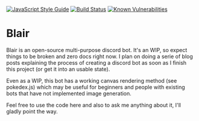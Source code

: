 [![JavaScript Style Guide](https://img.shields.io/badge/code_style-standard-brightgreen.svg)](https://standardjs.com) [![Build Status](https://travis-ci.org/germanoeich/blair-bot.svg?branch=master)](https://travis-ci.org/germanoeich/blair-bot) [![Known Vulnerabilities](https://snyk.io/test/github/germanoeich/blair-bot/badge.svg)](https://snyk.io/test/github/germanoeich/blair-bot)

# Blair

Blair is an open-source multi-purpose discord bot. It's an WIP, so expect things to be broken and zero docs right now. I plan on doing a serie of blog posts explaining the process of creating a discord bot as soon as I finish this project (or get it into an usable state).

Even as a WIP, this bot has a working canvas rendering method (see pokedex.js) which may be useful for beginners and people with existing bots that have not implemented image generation.

Feel free to use the code here and also to ask me anything about it, I'll gladly point the way.
